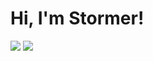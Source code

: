 # Hi, I'm Stormer!
 
![](https://github.com/starock/starock/blob/master/generated/overview.svg)
![](https://github.com/starock/starock/blob/master/generated/languages.svg)
